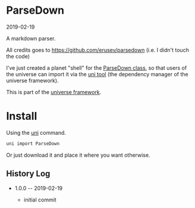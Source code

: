 ParseDown
===========
2019-02-19


A markdown parser.


All credits goes to https://github.com/erusev/parsedown (i.e. I didn't touch the code)


I've just created a planet "shell" for the [ParseDown class](https://github.com/erusev/parsedown/blob/master/Parsedown.php), 
so that users of the universe can import it via the [uni tool](https://github.com/lingtalfi/universe-naive-importer) (the dependency manager of
the universe framework).  

 
 

  

This is part of the [universe framework](https://github.com/karayabin/universe-snapshot).


Install
==========
Using the [uni](https://github.com/lingtalfi/universe-naive-importer) command.
```bash
uni import ParseDown
```

Or just download it and place it where you want otherwise.




History Log
------------------
    
- 1.0.0 -- 2019-02-19

    - initial commit